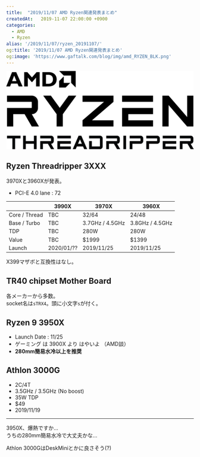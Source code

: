 ```yaml
---
title:  "2019/11/07 AMD Ryzen関連発表まとめ"
createdAt:   2019-11-07 22:00:00 +0900
categories: 
  - AMD
  - Ryzen
alias: '/2019/11/07/ryzen_20191107/'
og:title: '2019/11/07 AMD Ryzen関連発表まとめ'
og:image: 'https://www.gaftalk.com/blog/img/amd_RYZEN_BLK.png'
---
```


![](/blog/img/amd_RYZEN_BLK.png)

## Ryzen Threadripper 3XXX
3970Xと3960Xが発表。

* PCI-E 4.0 lane : 72

|               | 3990X      | 3970X           | 3960X           |
| ------------- | ---------- | --------------- | --------------- |
| Core / Thread | TBC        | 32/64           | 24/48           |
| Base / Turbo  | TBC        | 3.7GHz / 4.5GHz | 3.8GHz / 4.5GHz |
| TDP           | TBC        | 280W            | 280W            |
| Value         | TBC        | $1999           | $1399           |
| Launch        | 2020/01/?? | 2019/11/25      | 2019/11/25      |

X399マザボと互換性はなし。

## TR40 chipset Mother Board

各メーカーから多数。  
socket名は`sTRX4`。頭に小文字`s`が付く。

## Ryzen 9 3950X
* Launch Date : 11/25
* ゲーミング は 3900X より はやいよ （AMD談）
* **280mm簡易水冷以上を推奨**

## Athlon 3000G
* 2C/4T
* 3.5GHz / 3.5GHz (No boost)
* 35W TDP
* $49
* 2019/11/19

***

3950X、爆熱ですか…  
うちの280mm簡易水冷で大丈夫かな…

Athlon 3000GはDeskMiniとかに良さそう(?)